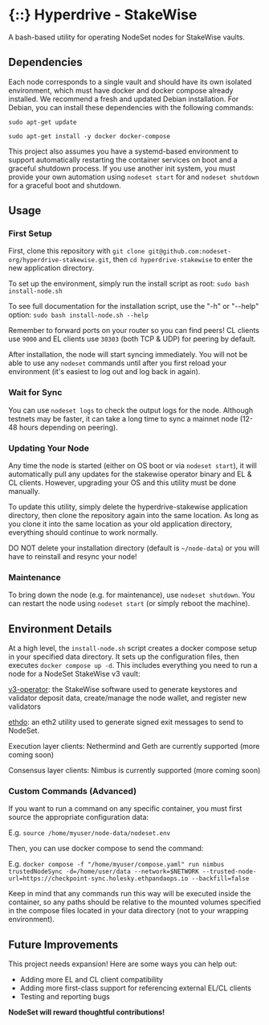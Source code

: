 # {::} Hyperdrive - StakeWise

A bash-based utility for operating NodeSet nodes for StakeWise vaults.

## Dependencies

Each node corresponds to a single vault and should have its own isolated environment, which must have docker and docker compose already installed. We recommend a fresh and updated Debian installation. For Debian, you can install these dependencies with the following commands:

`sudo apt-get update`

`sudo apt-get install -y docker docker-compose`

This project also assumes you have a systemd-based environment to support automatically restarting the container services on boot and a graceful shutdown process. If you use another init system, you must provide your own automation using `nodeset start` for and `nodeset shutdown` for a graceful boot and shutdown.

## Usage

### First Setup

First, clone this repository with `git clone git@github.com:nodeset-org/hyperdrive-stakewise.git`, then `cd hyperdrive-stakewise` to enter the new application directory.

To set up the environment, simply run the install script as root:
`sudo bash install-node.sh`

To see full documentation for the installation script, use the "-h" or "--help" option: `sudo bash install-node.sh --help`

Remember to forward ports on your router so you can find peers! CL clients use `9000` and EL clients use `30303` (both TCP & UDP) for peering by default.

After installation, the node will start syncing immediately. You will not be able to use any `nodeset` commands until after you first reload your environment (it's easiest to log out and log back in again).

### Wait for Sync

You can use `nodeset logs` to check the output logs for the node. Although testnets may be faster, it can take a long time to sync a mainnet node (12-48 hours depending on peering).

### Updating Your Node

Any time the node is started (either on OS boot or via `nodeset start`), it will automatically pull any updates for the stakewise operator binary and EL & CL clients. However, upgrading your OS and this utility must be done manually. 

To update this utility, simply delete the hyperdrive-stakewise application directory, then clone the repository again into the same location. As long as you clone it into the same location as your old application directory, everything should continue to work normally.

DO NOT delete your installation directory (default is `~/node-data`) or you will have to reinstall and resync your node!

### Maintenance

To bring down the node (e.g. for maintenance), use `nodeset shutdown`. You can restart the node using `nodeset start` (or simply reboot the machine).

## Environment Details

At a high level, the `install-node.sh` script creates a docker compose setup in your specified data directory. It sets up the configuration files, then executes `docker compose up -d`. This includes everything you need to run a node for a NodeSet StakeWise v3 vault:

[v3-operator](https://github.com/stakewise/v3-operator): the StakeWise software used to generate keystores and validator deposit data, create/manage the node wallet, and register new validators

[ethdo](https://github.com/wealdtech/ethdo): an eth2 utility used to generate signed exit messages to send to NodeSet.

Execution layer clients: Nethermind and Geth are currently supported (more coming soon)

Consensus layer clients: Nimbus is currently supported (more coming soon)

### Custom Commands (Advanced)

If you want to run a command on any specific container, you must first source the appropriate configuration data:

E.g. `source /home/myuser/node-data/nodeset.env`

Then, you can use docker compose to send the command:

E.g. `docker compose -f "/home/myuser/compose.yaml" run nimbus trustedNodeSync -d=/home/user/data --network=$NETWORK --trusted-node-url=https://checkpoint-sync.holesky.ethpandaops.io --backfill=false`

Keep in mind that any commands run this way will be executed inside the container, so any paths should be relative to the mounted volumes specified in the compose files located in your data directory (not to your wrapping environment).

## Future Improvements

This project needs expansion! Here are some ways you can help out:

- Adding more EL and CL client compatibility
- Adding more first-class support for referencing external EL/CL clients
- Testing and reporting bugs

**NodeSet will reward thoughtful contributions!**